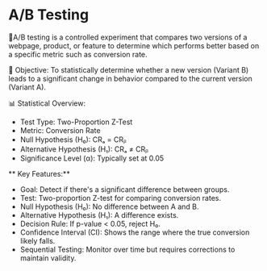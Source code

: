 # A/B Testing

📘A/B testing is a controlled experiment that compares two versions of a webpage, product, or feature to determine which performs better based on a specific metric such as conversion rate.

🧠 Objective:
To statistically determine whether a new version (Variant B) leads to a significant change in behavior compared to the current version (Variant A).

📊 Statistical Overview:
- Test Type: Two-Proportion Z-Test
- Metric: Conversion Rate
- Null Hypothesis (H₀): CRₐ = CRᵦ 
- Alternative Hypothesis (H₁): CRₐ ≠ CRᵦ 
- Significance Level (α): Typically set at 0.05
  

**  Key Features:**
- Goal: Detect if there's a significant difference between groups.
- Test: Two-proportion Z-test for comparing conversion rates.
- Null Hypothesis (H₀): No difference between A and B.
- Alternative Hypothesis (H₁): A difference exists.
- Decision Rule: If p-value < 0.05, reject H₀.
- Confidence Interval (CI): Shows the range where the true conversion likely falls.
- Sequential Testing: Monitor over time but requires corrections to maintain validity.
